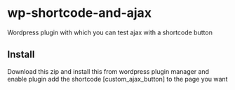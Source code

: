 # wp-shortcode-and-ajax
Wordpress plugin with which you can test ajax with a shortcode button

## Install
Download this zip and install this from wordpress plugin manager and enable plugin
add the shortcode [custom_ajax_button] to the page you want
